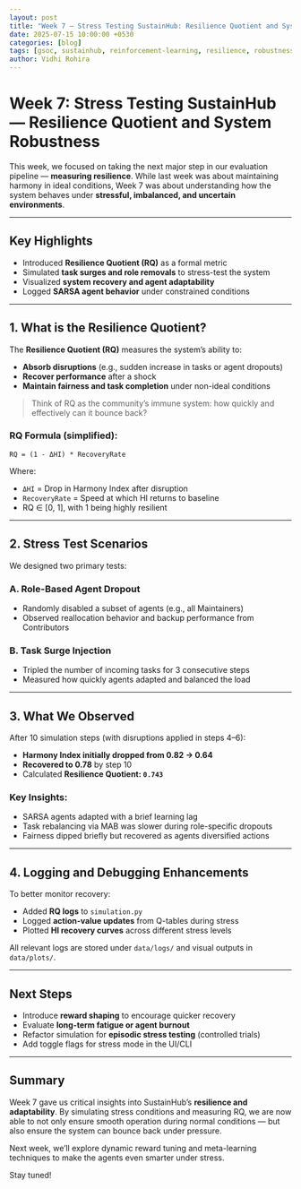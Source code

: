 ```yaml
---
layout: post
title: "Week 7 — Stress Testing SustainHub: Resilience Quotient and System Robustness"
date: 2025-07-15 10:00:00 +0530
categories: [blog]
tags: [gsoc, sustainhub, reinforcement-learning, resilience, robustness, stress-testing, sarsa, simulation]
author: Vidhi Rohira
---
```


# Week 7: Stress Testing SustainHub — Resilience Quotient and System Robustness

This week, we focused on taking the next major step in our evaluation pipeline — **measuring resilience**. While last week was about maintaining harmony in ideal conditions, Week 7 was about understanding how the system behaves under **stressful, imbalanced, and uncertain environments**.

---

## Key Highlights

- Introduced **Resilience Quotient (RQ)** as a formal metric  
- Simulated **task surges and role removals** to stress-test the system  
- Visualized **system recovery and agent adaptability**  
- Logged **SARSA agent behavior** under constrained conditions

---

## 1. What is the Resilience Quotient?

The **Resilience Quotient (RQ)** measures the system’s ability to:
- **Absorb disruptions** (e.g., sudden increase in tasks or agent dropouts)
- **Recover performance** after a shock
- **Maintain fairness and task completion** under non-ideal conditions

> Think of RQ as the community’s immune system: how quickly and effectively can it bounce back?

### RQ Formula (simplified):

`RQ = (1 - ΔHI) * RecoveryRate`

Where:
- `ΔHI` = Drop in Harmony Index after disruption  
- `RecoveryRate` = Speed at which HI returns to baseline  
- RQ ∈ [0, 1], with 1 being highly resilient

---

## 2. Stress Test Scenarios

We designed two primary tests:

### A. Role-Based Agent Dropout  
- Randomly disabled a subset of agents (e.g., all Maintainers)  
- Observed reallocation behavior and backup performance from Contributors  

### B. Task Surge Injection  
- Tripled the number of incoming tasks for 3 consecutive steps  
- Measured how quickly agents adapted and balanced the load  

---

## 3. What We Observed

After 10 simulation steps (with disruptions applied in steps 4–6):
- **Harmony Index initially dropped from 0.82 → 0.64**  
- **Recovered to 0.78** by step 10  
- Calculated **Resilience Quotient: `0.743`**

### Key Insights:
- SARSA agents adapted with a brief learning lag  
- Task rebalancing via MAB was slower during role-specific dropouts  
- Fairness dipped briefly but recovered as agents diversified actions

---

## 4. Logging and Debugging Enhancements

To better monitor recovery:
- Added **RQ logs** to `simulation.py`  
- Logged **action-value updates** from Q-tables during stress  
- Plotted **HI recovery curves** across different stress levels

All relevant logs are stored under `data/logs/` and visual outputs in `data/plots/`.

---

## Next Steps

- Introduce **reward shaping** to encourage quicker recovery  
- Evaluate **long-term fatigue or agent burnout**  
- Refactor simulation for **episodic stress testing** (controlled trials)  
- Add toggle flags for stress mode in the UI/CLI

---

## Summary

Week 7 gave us critical insights into SustainHub’s **resilience and adaptability**. By simulating stress conditions and measuring RQ, we are now able to not only ensure smooth operation during normal conditions — but also ensure the system can bounce back under pressure.

Next week, we’ll explore dynamic reward tuning and meta-learning techniques to make the agents even smarter under stress.

Stay tuned!

